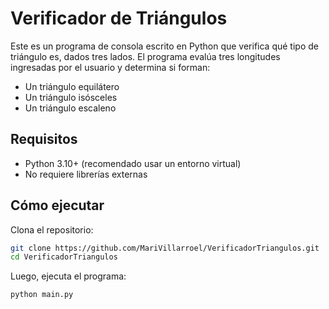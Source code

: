 # Verificador de Triángulos

Este es un programa de consola escrito en Python que verifica qué tipo de triángulo es, dados tres lados.
El programa evalúa tres longitudes ingresadas por el usuario y determina si forman:

- Un triángulo equilátero
- Un triángulo isósceles
- Un triángulo escaleno
## Requisitos

- Python 3.10+ (recomendado usar un entorno virtual)
- No requiere librerías externas

## Cómo ejecutar

Clona el repositorio:
   ```bash
   git clone https://github.com/MariVillarroel/VerificadorTriangulos.git
   cd VerificadorTriangulos
   ``` 

Luego, ejecuta el programa:
``` bash 
python main.py
